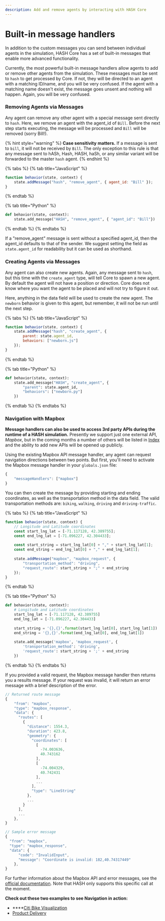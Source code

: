 ```yaml
---
description: Add and remove agents by interacting with HASH Core
---
```


# Built-in message handlers

In addition to the custom messages you can send between individual agents in the simulation, HASH Core has a set of built-in messages that enable more advanced functionality.

Currently, the most powerful built-in message handlers allow agents to add or remove other agents from the simulation. These messages must be sent to `hash` to get processed by Core. If not, they will be directed to an agent with a matching ID/name, and you will be very confused. If the agent with a matching name doesn't exist, the message goes unsent and nothing will happen. Again, you will be very confused.

### Removing Agents via Messages

Any agent can remove any other agent with a special message sent directly to `hash`. Here, we remove an agent with the agent\_id of `Bill`. Before the next step starts executing, the message will be processed and `Bill` will be removed \(sorry Bill!\). 

{% hint style="warning" %}
**Case sensitivity** **matters.** If a message is sent to `bill`, it will not be received by `Bill`. The only exception to this rule is that any message sent to hASh, Hash, HASH, haSh, or any similar variant will be forwarded to the master `hash` agent.
{% endhint %}

{% tabs %}
{% tab title="JavaScript" %}
```javascript
function behavior(state, context) {
    state.addMessage("hash", "remove_agent", { agent_id: "Bill" });
}
```
{% endtab %}

{% tab title="Python" %}
```python
def behavior(state, context):
    state.add_message("HASH", "remove_agent", { "agent_id": "Bill"})
```
{% endtab %}
{% endtabs %}

If a "remove\_agent" message is sent without a specified agent\_id, then the agent\_id defaults to that of the sender. We suggest setting the field as  `state.agent_id`  for readability but it can be used as shorthand.

### Creating Agents via Messages

Any agent can also create new agents. Again, any message sent to `hash`, but this time with the `create_agent` type, will tell Core to spawn a new agent. By default the agent will not have a position or direction. Core does not know where you want the agent to be placed and will not try to figure it out. 

Here, anything in the data field will be used to create the new agent. The `newborn` behavior is given to this agent, but remember, it will not be run until the next step.

{% tabs %}
{% tab title="JavaScript" %}
```javascript
function behavior(state, context) {
    state.addMessage("hash", "create_agent", {
        parent: state.agent_id, 
        behaviors: ["newborn.js"]
    });
}
```
{% endtab %}

{% tab title="Python" %}
```python
def behavior(state, context):
    state.add_message("HASH", "create_agent", {
        "parent": state.agent_id, 
        "behaviors": ["newborn.py"]
    })
```
{% endtab %}
{% endtabs %}

### Navigation with Mapbox

**Message handlers can also be used to access 3rd party APIs during the runtime of a HASH simulation.** Presently we support just one external API, _Mapbox_, but in the coming months a number of others will be listed in [Index](https://hash.ai/index) and the ability to add new APIs will be opened up publicly.

Using the existing Mapbox API message handler, any agent can request navigation directions between two points. But first, you'll need to activate the Mapbox message handler in your `globals.json` file:

```javascript
{
    "messageHandlers": ["mapbox"]
}
```

You can then create the message by providing starting and ending coordinates, as well as the transportation method in the data field. The valid transportation methods are: `biking`, `walking`, `driving` and `driving-traffic`.

{% tabs %}
{% tab title="JavaScript" %}
```javascript
function behavior(state, context) {
    // Longitude and Latitude coordinates
    const start_lng_lat = [-71.117128, 42.389755];
    const end_lng_lat = [-71.096227, 42.304433];
    
    const start_string = start_lng_lat[0] + "," + start_lng_lat[1];
    const end_string = end_lng_lat[0] + "," + end_lng_lat[1];
        
    state.addMessage("mapbox", "mapbox_request", {
        "transportation_method": "driving",
        "request_route": start_string + ";" + end_string
    });
}
```
{% endtab %}

{% tab title="Python" %}
```python
def behavior(state, context):
    # Longitude and Latitude coordinates
    start_lng_lat = [-71.117128, 42.389755]
    end_lng_lat = [-71.096227, 42.304433]
    
    start_string = '{},{}'.format(start_lng_lat[0], start_lng_lat[1])
    end_string = '{},{}'.format(end_lng_lat[0], end_lng_lat[1])
        
    state.add_message('mapbox', 'mapbox_request', {
        'transportation_method': 'driving',
        'request_route': start_string + ';' + end_string
    })
```
{% endtab %}
{% endtabs %}

If you provided a valid request, the Mapbox message handler then returns you a results message. If your request was invalid, it will return an error message with a brief description of the error.

```javascript
// Returned route message
{
    "from": "mapbox",
    "type": "mapbox_response",
    "data": {
      "routes": [
        {
          "distance": 1554.3,
          "duration": 423.8,
          "geometry": {
            "coordinates": [
              [
                -74.003636,
                40.743162
              ],
              [
                -74.004329,
                40.742431
              ],
              ...
            ],
            "type": "LineString"
          },
          ...
        }
      ],
      ...
    },
}

// Sample error message
{
  "from": "mapbox",
  "type": "mapbox_response",
  "data": {
      "code": "InvalidInput",
      "message": "Coordinate is invalid: 182,40.74317449"
    },
}
```

For further information about the Mapbox API and error messages, see the [official documentation](https://docs.mapbox.com/api/navigation/#directions). Note that HASH only supports this specific call at the moment.

**Check out these two examples to see Navigation in action:**

* \*\*\*\*[Citi Bike Visualization](https://hash.ai/index/5f1ee25c423871228390414c/gis)
* [Product Delivery](https://hash.ai/index/5f15c22e4698014c8a0227ff/product-delivery)

